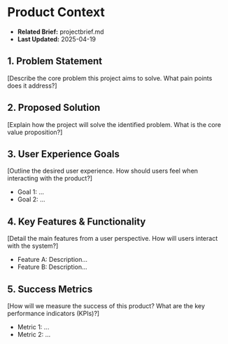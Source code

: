 # Product Context

*   **Related Brief:** projectbrief.md
*   **Last Updated:** 2025-04-19

## 1. Problem Statement

[Describe the core problem this project aims to solve. What pain points does it address?]

## 2. Proposed Solution

[Explain how the project will solve the identified problem. What is the core value proposition?]

## 3. User Experience Goals

[Outline the desired user experience. How should users feel when interacting with the product?]

*   Goal 1: ...
*   Goal 2: ...

## 4. Key Features & Functionality

[Detail the main features from a user perspective. How will users interact with the system?]

*   Feature A: Description...
*   Feature B: Description...

## 5. Success Metrics

[How will we measure the success of this product? What are the key performance indicators (KPIs)?]

*   Metric 1: ...
*   Metric 2: ...
